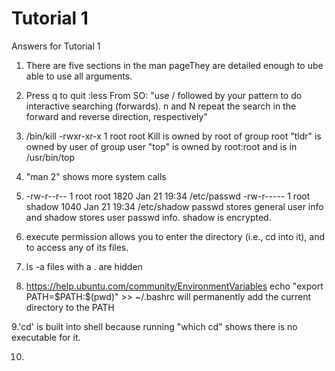 # Tutorial 1

Answers for Tutorial 1

1. There are five sections in the man pageThey are detailed enough to ube able to use all arguments.  

2. Press q to quit :less
  From SO: "use / followed by your pattern to do interactive searching (forwards). n and N repeat the search in the forward and reverse direction, respectively"

3. /bin/kill    -rwxr-xr-x 1 root root
  Kill is owned by root of group root
  "tldr" is owned by user of group user
    "top" is owned by root:root and is in /usr/bin/top

4. "man 2" shows more system calls

5. -rw-r--r-- 1 root root 1820 Jan 21 19:34 /etc/passwd
  -rw-r----- 1 root shadow 1040 Jan 21 19:34 /etc/shadow
  passwd stores general user info and shadow stores user passwd info.
  shadow is encrypted.

6. execute permission allows you to enter the directory (i.e., cd into it), and to access any of its files.

 7. ls -a
  files with a . are hidden

  8. https://help.ubuntu.com/community/EnvironmentVariables
  echo "export PATH=\$PATH:$(pwd)" >> ~/.bashrc
  will permanently add the current directory to the PATH

  9.'cd' is built into shell because running "which cd" shows there is no executable for it.

  10.
